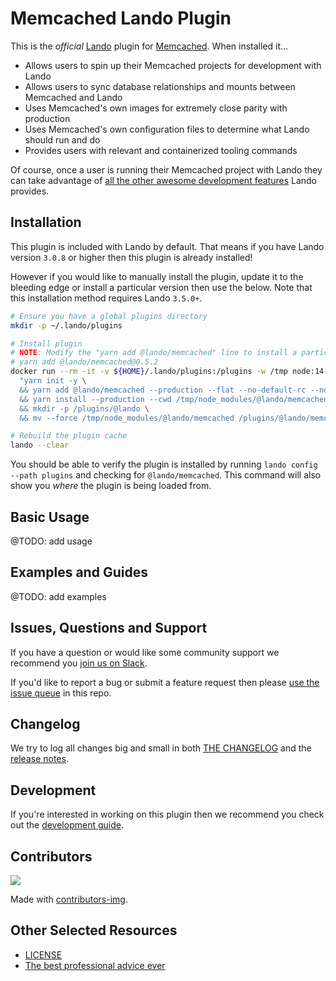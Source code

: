 # Memcached Lando Plugin

This is the _official_ [Lando](https://lando.dev) plugin for [Memcached](https://docs.lando.dev/config/memcached.html). When installed it...

* Allows users to spin up their Memcached projects for development with Lando
* Allows users to sync database relationships and mounts between Memcached and Lando
* Uses Memcached's own images for extremely close parity with production
* Uses Memcached's own configuration files to determine what Lando should run and do
* Provides users with relevant and containerized tooling commands

Of course, once a user is running their Memcached project with Lando they can take advantage of [all the other awesome development features](https://docs.lando.dev) Lando provides.

## Installation

This plugin is included with Lando by default. That means if you have Lando version `3.0.8` or higher then this plugin is already installed!

However if you would like to manually install the plugin, update it to the bleeding edge or install a particular version then use the below. Note that this installation method requires Lando `3.5.0+`.

```bash
# Ensure you have a global plugins directory
mkdir -p ~/.lando/plugins

# Install plugin
# NOTE: Modify the "yarn add @lando/memcached" line to install a particular version eg
# yarn add @lando/memcached@0.5.2
docker run --rm -it -v ${HOME}/.lando/plugins:/plugins -w /tmp node:14-alpine sh -c \
  "yarn init -y \
  && yarn add @lando/memcached --production --flat --no-default-rc --no-lockfile --link-duplicates \
  && yarn install --production --cwd /tmp/node_modules/@lando/memcached \
  && mkdir -p /plugins/@lando \
  && mv --force /tmp/node_modules/@lando/memcached /plugins/@lando/memcached"

# Rebuild the plugin cache
lando --clear
```

You should be able to verify the plugin is installed by running `lando config --path plugins` and checking for `@lando/memcached`. This command will also show you _where_ the plugin is being loaded from.

## Basic Usage

@TODO: add usage

## Examples and Guides

@TODO: add examples

## Issues, Questions and Support

If you have a question or would like some community support we recommend you [join us on Slack](https://launchpass.com/devwithlando).

If you'd like to report a bug or submit a feature request then please [use the issue queue](https://github.com/lando/memcached/issues/new/choose) in this repo.

## Changelog

We try to log all changes big and small in both [THE CHANGELOG](https://github.com/lando/memcached/blob/main/CHANGELOG.md) and the [release notes](https://github.com/lando/memcached/releases).

## Development

If you're interested in working on this plugin then we recommend you check out the [development guide](https://github.com/lando/memcached/blob/main/docs/development.md).

## Contributors

<a href="https://github.com/lando/memcached/graphs/contributors">
  <img src="https://contrib.rocks/image?repo=lando/memcached" />
</a>

Made with [contributors-img](https://contrib.rocks).

## Other Selected Resources

* [LICENSE](https://github.com/lando/memcached/blob/main/LICENSE.md)
* [The best professional advice ever](https://www.youtube.com/watch?v=tkBVDh7my9Q)
